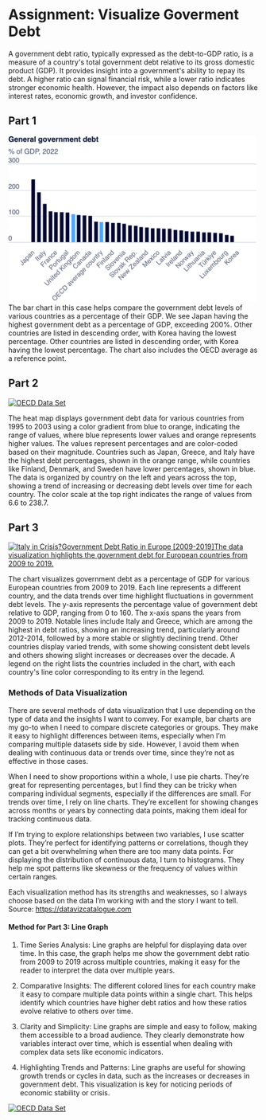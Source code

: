 # Assignment: Visualize Goverment Debt 
A government debt ratio, typically expressed as the debt-to-GDP ratio, is a measure of a country's total government debt relative to its gross domestic product (GDP). It provides insight into a government's ability to repay its debt. A higher ratio can signal financial risk, while a lower ratio indicates stronger economic health. However, the impact also depends on factors like interest rates, economic growth, and investor confidence. 
## Part 1
<img src="export-2024-09-09T16_49_28.535Z.png" alt="General Goverment Debt" width="500" />
The bar chart in this case helps compare the government debt levels of various countries as a percentage of their GDP. We see Japan having the highest government debt as a percentage of GDP, exceeding 200%. Other countries are listed in descending order, with Korea having the lowest percentage. Other countries are listed in descending order, with Korea having the lowest percentage. The chart also includes the OECD average as a reference point. 

## Part 2
<div class='tableauPlaceholder' id='viz1725933367841' style='position: relative'><noscript><a href='#'><img alt='OECD Data Set ' src='https:&#47;&#47;public.tableau.com&#47;static&#47;images&#47;OE&#47;OECDDataSet&#47;OECDDataSet&#47;1_rss.png' style='border: none' /></a></noscript><object class='tableauViz'  style='display:none;'><param name='host_url' value='https%3A%2F%2Fpublic.tableau.com%2F' /> <param name='embed_code_version' value='3' /> <param name='site_root' value='' /><param name='name' value='OECDDataSet&#47;OECDDataSet' /><param name='tabs' value='no' /><param name='toolbar' value='yes' /><param name='static_image' value='https:&#47;&#47;public.tableau.com&#47;static&#47;images&#47;OE&#47;OECDDataSet&#47;OECDDataSet&#47;1.png' /> <param name='animate_transition' value='yes' /><param name='display_static_image' value='yes' /><param name='display_spinner' value='yes' /><param name='display_overlay' value='yes' /><param name='display_count' value='yes' /><param name='language' value='en-US' /><param name='filter' value='publish=yes' /></object></div>             
<script type='text/javascript'>                    
  var divElement = document.getElementById('viz1725933367841');                    
  var vizElement = divElement.getElementsByTagName('object')[0];                    
  vizElement.style.width='100%';
  vizElement.style.height=(divElement.offsetWidth*0.75)+'px';                    
  var scriptElement = document.createElement('script');                    
  scriptElement.src = 'https://public.tableau.com/javascripts/api/viz_v1.js';                    
  vizElement.parentNode.insertBefore(scriptElement, vizElement);                
</script>



The heat map displays government debt data for various countries from 1995 to 2003 using a color gradient from blue to orange, indicating the range of values, where blue represents lower values and orange represents higher values. The values represent percentages and are color-coded based on their magnitude. Countries such as Japan, Greece, and Italy have the highest debt percentages, shown in the orange range, while countries like Finland, Denmark, and Sweden have lower percentages, shown in blue. The data is organized by country on the left and years across the top, showing a trend of increasing or decreasing debt levels over time for each country. The color scale at the top right indicates the range of values from 6.6 to 238.7.

## Part 3
<div class='tableauPlaceholder' id='viz1725966622777' style='position: relative'><noscript><a href='#'><img alt='Italy in Crisis?Government Debt Ratio in Europe [2009-2019]The data visualization highlights the government debt for European countries from 2009 to 2019. ' src='https:&#47;&#47;public.tableau.com&#47;static&#47;images&#47;OE&#47;OECDDataSetPart3&#47;OECDDataSetPart3&#47;1_rss.png' style='border: none' /></a></noscript><object class='tableauViz'  style='display:none;'><param name='host_url' value='https%3A%2F%2Fpublic.tableau.com%2F' /> <param name='embed_code_version' value='3' /> <param name='site_root' value='' /><param name='name' value='OECDDataSetPart3&#47;OECDDataSetPart3' /><param name='tabs' value='no' /><param name='toolbar' value='yes' /><param name='static_image' value='https:&#47;&#47;public.tableau.com&#47;static&#47;images&#47;OE&#47;OECDDataSetPart3&#47;OECDDataSetPart3&#47;1.png' /> <param name='animate_transition' value='yes' /><param name='display_static_image' value='yes' /><param name='display_spinner' value='yes' /><param name='display_overlay' value='yes' /><param name='display_count' value='yes' /><param name='language' value='en-US' /><param name='filter' value='publish=yes' /></object></div>                
<script type='text/javascript'>                    
  var divElement = document.getElementById('viz1725966622777');                    
  var vizElement = divElement.getElementsByTagName('object')[0];                    
  vizElement.style.width='100%';vizElement.style.height=(divElement.offsetWidth*0.75)+'px';                   
  var scriptElement = document.createElement('script');                    
  scriptElement.src = 'https://public.tableau.com/javascripts/api/viz_v1.js';                    
  vizElement.parentNode.insertBefore(scriptElement, vizElement);                
</script>

The chart visualizes government debt as a percentage of GDP for various European countries from 2009 to 2019. Each line represents a different country, and the data trends over time highlight fluctuations in government debt levels. The y-axis represents the percentage value of government debt relative to GDP, ranging from 0 to 160. The x-axis spans the years from 2009 to 2019. Notable lines include Italy and Greece, which are among the highest in debt ratios, showing an increasing trend, particularly around 2012-2014, followed by a more stable or slightly declining trend. Other countries display varied trends, with some showing consistent debt levels and others showing slight increases or decreases over the decade. A legend on the right lists the countries included in the chart, with each country's line color corresponding to its entry in the legend.

### Methods of Data Visualization
There are several methods of data visualization that I use depending on the type of data and the insights I want to convey. For example, bar charts are my go-to when I need to compare discrete categories or groups. They make it easy to highlight differences between items, especially when I’m comparing multiple datasets side by side. However, I avoid them when dealing with continuous data or trends over time, since they’re not as effective in those cases.

When I need to show proportions within a whole, I use pie charts. They’re great for representing percentages, but I find they can be tricky when comparing individual segments, especially if the differences are small. For trends over time, I rely on line charts. They’re excellent for showing changes across months or years by connecting data points, making them ideal for tracking continuous data.

If I’m trying to explore relationships between two variables, I use scatter plots. They’re perfect for identifying patterns or correlations, though they can get a bit overwhelming when there are too many data points. For displaying the distribution of continuous data, I turn to histograms. They help me spot patterns like skewness or the frequency of values within certain ranges.

Each visualization method has its strengths and weaknesses, so I always choose based on the data I’m working with and the story I want to tell.
Source: https://datavizcatalogue.com

#### Method for Part 3: Line Graph


1. Time Series Analysis: Line graphs are helpful for displaying data over time. In this case, the graph helps me show the government debt ratio from 2009 to 2019 across multiple countries, making it easy for the reader to interpret the data over multiple years.

2. Comparative Insights: The different colored lines for each country make it easy to compare multiple data points within a single chart. This helps identify which countries have higher debt ratios and how these ratios evolve relative to others over time.

3. Clarity and Simplicity: Line graphs are simple and easy to follow, making them accessible to a broad audience. They clearly demonstrate how variables interact over time, which is essential when dealing with complex data sets like economic indicators.

4. Highlighting Trends and Patterns: Line graphs are useful for showing growth trends or cycles in data, such as the increases or decreases in government debt. This visualization is key for noticing periods of economic stability or crisis.


<div class='tableauPlaceholder' id='viz1726007491300' style='position: relative'><noscript><a href='#'><img alt='OECD Data Set ' src='https:&#47;&#47;public.tableau.com&#47;static&#47;images&#47;OE&#47;OECDDataSet&#47;OECDDataSet&#47;1_rss.png' style='border: none' /></a></noscript><object class='tableauViz'  style='display:none;'><param name='host_url' value='https%3A%2F%2Fpublic.tableau.com%2F' /> <param name='embed_code_version' value='3' /> <param name='site_root' value='' /><param name='name' value='OECDDataSet&#47;OECDDataSet' /><param name='tabs' value='no' /><param name='toolbar' value='yes' /><param name='static_image' value='https:&#47;&#47;public.tableau.com&#47;static&#47;images&#47;OE&#47;OECDDataSet&#47;OECDDataSet&#47;1.png' /> <param name='animate_transition' value='yes' /><param name='display_static_image' value='yes' /><param name='display_spinner' value='yes' /><param name='display_overlay' value='yes' /><param name='display_count' value='yes' /><param name='language' value='en-US' /></object></div>             <script type='text/javascript'>
    var divElement = document.getElementById('viz1726007491300');                    
    var vizElement = divElement.getElementsByTagName('object')[0];                    
    vizElement.style.width='100%';vizElement.style.height=(divElement.offsetWidth*0.75)+'px';                    
    var scriptElement = document.createElement('script');                    
    scriptElement.src = 'https://public.tableau.com/javascripts/api/viz_v1.js'; 
    vizElement.parentNode.insertBefore(scriptElement, vizElement);                
</script>
